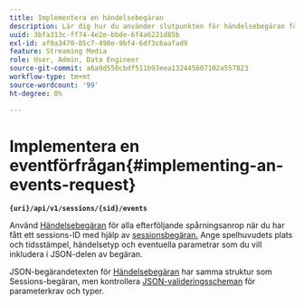 ```yaml
---
title: Implementera en händelsebegäran
description: Lär dig hur du använder slutpunkten för händelsebegäran för alla efterföljande spårningsanrop när du har fått ett sessions-ID
uuid: 3bfa313c-ff74-4e2e-bbde-6f4a6221d85b
exl-id: af9a3470-85c7-498e-9bf4-6df3c6aafad9
feature: Streaming Media
role: User, Admin, Data Engineer
source-git-commit: a6a9d550cbdf511b93eea132445607102a557823
workflow-type: tm+mt
source-wordcount: '99'
ht-degree: 0%

---
```


# Implementera en eventförfrågan{#implementing-an-events-request}

**`{uri}/api/v1/sessions/{sid}/events`**

Använd [Händelsebegäran](../mc-api-ref/mc-api-events-req.md) för alla efterföljande spårningsanrop när du har fått ett sessions-ID med hjälp av [sessionsbegäran.](../mc-api-ref/mc-api-sessions-req.md) Ange spelhuvudets plats och tidsstämpel, händelsetyp och eventuella parametrar som du vill inkludera i JSON-delen av begäran.

JSON-begärandetexten för [Händelsebegäran](../mc-api-ref/mc-api-events-req.md) har samma struktur som Sessions-begäran, men kontrollera [JSON-valideringsscheman](../mc-api-ref/mc-api-json-validation.md) för parameterkrav och typer.
